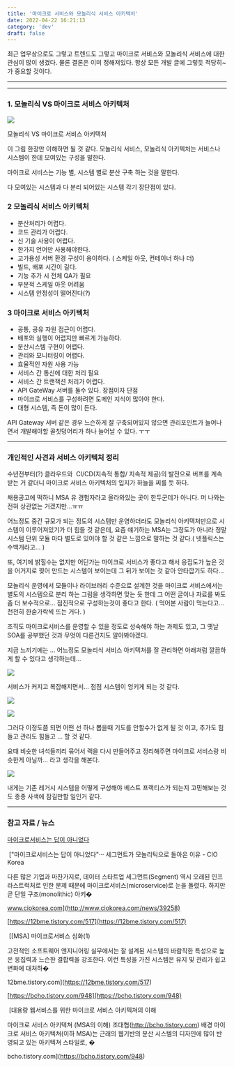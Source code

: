```yaml
---
title: '마이크로 서비스와 모놀리식 서비스 아키텍처'
date: 2022-04-22 16:21:13
category: 'dev'
draft: false
---
```


최근 업무상으로도 그렇고 트렌드도 그렇고 마이크로 서비스와 모놀리식 서비스에 대한 관심이 많이 생겼다. 물론 결론은 이미 정해져있다. 항상 모든 개발 글에 그렇듯 적당히~가 중요할 것이다. 

* * *

* * *

### **1\. 모놀리식 VS 마이크로 서비스 아키텍처**

![](https://blog.kakaocdn.net/dn/wMNdV/btqEn7Uj2KE/8JPNlRU8tH8HYCvKOMKx5k/img.png)

모놀리식 VS 마이크로 서비스 아키텍처

이 그림 한장만 이해하면 될 것 같다. 모놀리식 서비스, 모놀리식 아키텍처는 서비스나 시스템이 한데 모여있는 구성을 말한다. 

마이크로 서비스는 기능 별, 시스템 별로 분산 구축 하는 것을 말한다.

다 모여있는 시스템과 다 분리 되어있는 시스템 각기 장단점이 있다.

### **2 모놀리식 서비스 아키텍처**

*   분산처리가 어렵다.
*   코드 관리가 어렵다.
*   신 기술 사용이 어렵다.
*   한가지 언어만 사용해야한다.
*   고가용성 서버 환경 구성이 용이하다. ( 스케일 아웃, 컨테이너 하나 더)
*   빌드, 배포 시간이 길다.
*   기능 추가 시 전체 QA가 필요
*   부분적 스케일 아웃 어려움
*   시스템 안정성이 떨어진다(?)

### **3 마이크로 서비스 아키텍처**

*   공통, 공유 자원 접근이 어렵다.
*   배포와 실행이 어렵지만 빠르게 가능하다.
*   분산시스템 구현이 어렵다.
*   관리와 모니터링이 어렵다.
*   효율적인 자원 사용 가능
*   서비스 간 통신에 대한 처리 필요
*   서비스 간 트랜잭션 처리가 어렵다.
*   API GateWay 서버를 둘수 있다. 장점이자 단점
*   마이크로 서비스를 구성하려면 도메인 지식이 많아야 한다.
*   대형 시스템, 즉 돈이 많이 든다.

API Gateway 서버 같은 경우 느슨하게 잘 구축되어있지 않으면 관리포인트가 늘어나면서 개발해야할 골칫덩어리가 하나 늘어날 수 있다. ㅜㅜ

* * *

### **개인적인 사견과 서비스 아키텍처 정리**

수년전부터(?) 클라우드와  CI/CD(지속적 통합/ 지속적 제공)의 발전으로 버프를 계속 받는 거 같더니 마이크로 서비스 아키텍처의 입지가 하늘을 찌를 듯 하다. 

채용공고에 떡하니 MSA 유 경험자라고 올라와있는 곳이 한두군데가 아니다. 머 나와는 전혀 상관없는 거겠지만...ㅠㅠ

어느정도 중간 규모가 되는 정도의 시스템만 운영하더라도 모놀리식 아키텍처만으로 시스템이 이루어져있기가 더 힘들 것 같은데, 요즘 얘기하는 MSA는 그정도가 아니라 정말 시스템 단위 모듈 마다 별도로 있어야 할 것 같은 느낌으로 말하는 것 같다.( 넷플릭스는 수백개라고... )

또, 여기에 밝힐수는 없지만 어딘가는 마이크로 서비스가 좋다고 해서 응집도가 높은 것을 어거지로 찢어 만드는 시스템이 보이는데 그 뒤가 보이는 것 같아 안타깝기도 하다...

모놀리식 운영에서 모듈이나 라이브러리 수준으로 설계한 것을 마이크로 서비스에서는 별도의 시스템으로 분리 하는 그림을 생각하면 맞는 듯 한데 그 어떤 글이나 자료를 봐도 좀 더 보수적으로... 점진적으로 구성하는것이 좋다고 한다. ( 먹어본 사람이 먹는다고... 천천히 한숟가락씩 뜨는 거다. )

조직도 마이크로서비스를 운영할 수 있을 정도로 성숙해야 하는 과제도 있고, 그 옛날 SOA를 공부했던 것과 무엇이 다른건지도 알아봐야겠다. 

지금 느끼기에는 ... 어느정도 모놀리식 서비스 아키텍처를 잘 관리하면 아래처럼 깔끔하게 할 수 있다고 생각하는데...

![](https://blog.kakaocdn.net/dn/bpDjke/btqEp08w2cq/MZrTbWfHF5aNCcEd525H9k/img.jpg)

서비스가 커지고 복잡해지면서... 점점 시스템이 엉키게 되는 것 같다. 

![](https://blog.kakaocdn.net/dn/bCgP7f/btqEpZIBh35/miFE396Tut5pfvpJuTPwV1/img.jpg)

![](https://blog.kakaocdn.net/dn/cqCNV9/btqEqtimJvE/mD5Qkr0gJrM6pUKcHRfUf0/img.png)

그러다 이정도쯤 되면 어떤 선 하나 뽑을때 기도를 안할수가 없게 될 것 이고, 추가도 힘들고 관리도 힘들고 ... 할 것 같다. 

요때 비슷한 녀석들끼리 묶어서 랙을 다시 만들어주고 정리해주면 마이크로 서비스랑 비슷한게 아닐까... 라고 생각을 해본다.

![](https://blog.kakaocdn.net/dn/c9tVn7/btqEnJf2Ppw/2HRpeiTQMT7qk60RZmakEk/img.jpg)

내게는 기존 레거시 시스템을 어떻게 구성해야 베스트 프랙티스가 되는지 고민해보는 것도 종종 사색에 잠길만할 일인거 같다.

* * *

### **참고 자료 / 뉴스**

[마이크로서비스는 답이 아니었다](http://www.ciokorea.com/news/39258)

 ["마이크로서비스는 답이 아니었다"··· 세그먼트가 모놀리틱으로 돌아온 이유 - CIO Korea

다른 많은 기업과 마찬가지로, 데이터 스타트업 세그먼트(Segment) 역시 오래된 인프라스트럭처로 인한 문제 때문에 마이크로서비스(microservice)로 눈을 돌렸다. 하지만 곧 단일 구조(monolithic) 아키�

www.ciokorea.com](http://www.ciokorea.com/news/39258)

[https://12bme.tistory.com/517](https://12bme.tistory.com/517)

 [\[MSA\] 마이크로서비스 심화(1)

고전적인 소프트웨어 엔지니어링 실무에서는 잘 설계된 시스템의 바람직한 특성으로 높은 응집력과 느슨한 결합력을 강조한다. 이런 특성을 가진 시스템은 유지 및 관리가 쉽고 변화에 대처하�

12bme.tistory.com](https://12bme.tistory.com/517)

[https://bcho.tistory.com/948](https://bcho.tistory.com/948)

 [대용량 웹서비스를 위한 마이크로 서비스 아키텍쳐의 이해

마이크로 서비스 아키텍쳐 (MSA의 이해) 조대협(http://bcho.tistory.com) 배경 마이크로 서비스 아키텍쳐(이하 MSA)는 근래의 웹기반의 분산 시스템의 디자인에 많이 반영되고 있는 아키텍쳐 스타일로, �

bcho.tistory.com](https://bcho.tistory.com/948)
